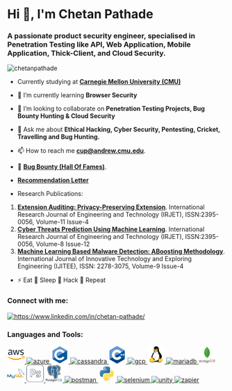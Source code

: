 <h1 align="left">Hi 👋, I'm Chetan Pathade</h1>
<h3 align="left">A passionate product security engineer, specialised in Penetration Testing like API, Web Application, Mobile Application, Thick-Client, and Cloud Security.</h3>

<p align="left"> <img src="https://komarev.com/ghpvc/?username=chetanpathade&label=Profile%20views&color=0e75b6&style=flat" alt="chetanpathade" /> </p>

- Currently studying at **<a href ="https://www.cmu.edu/">Carnegie Mellon University (CMU)</a>**

- 🌱 I’m currently learning **Browser Security**

- 👯 I’m looking to collaborate on **Penetration Testing Projects, Bug Bounty Hunting & Cloud Security**

- 💬 Ask me about **Ethical Hacking, Cyber Security, Pentesting, Cricket, Travelling and Bug Hunting.**

- 📫 How to reach me **cup@andrew.cmu.edu**.

- 🏅 **<a href ="https://drive.google.com/file/d/1E5mlQyjylLvUbJbtWX0AS4p7KhsGiEGs/view">Bug Bounty (Hall Of Fames)</a>**.

- **<a href ="https://drive.google.com/file/d/1tiYXmIbUUZpR3-BmbcWIiisVkVgWrQHW/view?usp=sharing">Recommendation Letter</a>**


- Research Publications:
1. **<a href ="https://www.irjet.net/archives/V11/i4/IRJET-V11I4401.pdf">Extension Auditing: Privacy-Preserving Extension</a>**. International Research Journal of Engineering and Technology (IRJET), ISSN:2395-0056, Volume-11 Issue-4
2. **<a href ="https://www.irjet.net/archives/V8/i12/IRJET-V8I12210.pdf">Cyber Threats Prediction Using Machine Learning</a>**. International Research Journal of Engineering and Technology (IRJET), ISSN:2395-0056, Volume-8 Issue-12
3. **<a href ="https://www.ijitee.org/wp-content/uploads/papers/v9i4/D1717029420.pdf">Machine Learning Based Malware Detection: ABoosting Methodology</a>**. International Journal of Innovative Technology and Exploring Engineering (IJITEE), ISSN: 2278-3075, Volume-9 Issue-4

- ⚡ Eat :arrows_counterclockwise: Sleep :arrows_counterclockwise: Hack :arrows_counterclockwise: Repeat 

<h3 align="left">Connect with me:</h3>
<p align="left">
<a href="https://linkedin.com/in/chetan-pathade/" target="blank"><img align="center" src="https://raw.githubusercontent.com/rahuldkjain/github-profile-readme-generator/master/src/images/icons/Social/linked-in-alt.svg" alt="https://www.linkedin.com/in/chetan-pathade/" height="30" width="40" /></a>
</p>

<h3 align="left">Languages and Tools:</h3>
<p align="left"> <a href="https://aws.amazon.com" target="_blank" rel="noreferrer"> <img src="https://raw.githubusercontent.com/devicons/devicon/master/icons/amazonwebservices/amazonwebservices-original-wordmark.svg" alt="aws" width="40" height="40"/> </a> <a href="https://azure.microsoft.com/en-in/" target="_blank" rel="noreferrer"> <img src="https://www.vectorlogo.zone/logos/microsoft_azure/microsoft_azure-icon.svg" alt="azure" width="40" height="40"/> </a> <a href="https://www.cprogramming.com/" target="_blank" rel="noreferrer"> <img src="https://raw.githubusercontent.com/devicons/devicon/master/icons/c/c-original.svg" alt="c" width="40" height="40"/> </a> <a href="https://cassandra.apache.org/" target="_blank" rel="noreferrer"> <img src="https://www.vectorlogo.zone/logos/apache_cassandra/apache_cassandra-icon.svg" alt="cassandra" width="40" height="40"/> </a> <a href="https://www.w3schools.com/cpp/" target="_blank" rel="noreferrer"> <img src="https://raw.githubusercontent.com/devicons/devicon/master/icons/cplusplus/cplusplus-original.svg" alt="cplusplus" width="40" height="40"/> </a> <a href="https://cloud.google.com" target="_blank" rel="noreferrer"> <img src="https://www.vectorlogo.zone/logos/google_cloud/google_cloud-icon.svg" alt="gcp" width="40" height="40"/> </a> <a href="https://www.linux.org/" target="_blank" rel="noreferrer"> <img src="https://raw.githubusercontent.com/devicons/devicon/master/icons/linux/linux-original.svg" alt="linux" width="40" height="40"/> </a> <a href="https://mariadb.org/" target="_blank" rel="noreferrer"> <img src="https://www.vectorlogo.zone/logos/mariadb/mariadb-icon.svg" alt="mariadb" width="40" height="40"/> </a> <a href="https://www.mongodb.com/" target="_blank" rel="noreferrer"> <img src="https://raw.githubusercontent.com/devicons/devicon/master/icons/mongodb/mongodb-original-wordmark.svg" alt="mongodb" width="40" height="40"/> </a> <a href="https://www.mysql.com/" target="_blank" rel="noreferrer"> <img src="https://raw.githubusercontent.com/devicons/devicon/master/icons/mysql/mysql-original-wordmark.svg" alt="mysql" width="40" height="40"/> </a> <a href="https://www.photoshop.com/en" target="_blank" rel="noreferrer"> <img src="https://raw.githubusercontent.com/devicons/devicon/master/icons/photoshop/photoshop-line.svg" alt="photoshop" width="40" height="40"/> </a> <a href="https://www.postgresql.org" target="_blank" rel="noreferrer"> <img src="https://raw.githubusercontent.com/devicons/devicon/master/icons/postgresql/postgresql-original-wordmark.svg" alt="postgresql" width="40" height="40"/> </a> <a href="https://postman.com" target="_blank" rel="noreferrer"> <img src="https://www.vectorlogo.zone/logos/getpostman/getpostman-icon.svg" alt="postman" width="40" height="40"/> </a> <a href="https://www.python.org" target="_blank" rel="noreferrer"> <img src="https://raw.githubusercontent.com/devicons/devicon/master/icons/python/python-original.svg" alt="python" width="40" height="40"/> </a> <a href="https://www.selenium.dev" target="_blank" rel="noreferrer"> <img src="https://raw.githubusercontent.com/detain/svg-logos/780f25886640cef088af994181646db2f6b1a3f8/svg/selenium-logo.svg" alt="selenium" width="40" height="40"/> </a> <a href="https://unity.com/" target="_blank" rel="noreferrer"> <img src="https://www.vectorlogo.zone/logos/unity3d/unity3d-icon.svg" alt="unity" width="40" height="40"/> </a> <a href="https://zapier.com" target="_blank" rel="noreferrer"> <img src="https://www.vectorlogo.zone/logos/zapier/zapier-icon.svg" alt="zapier" width="40" height="40"/> </a> </p>
